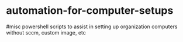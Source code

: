 # automation-for-computer-setups

#misc powershell scripts to assist in setting up organization computers without sccm, custom image, etc
